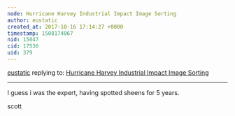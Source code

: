 ```yaml
---
node: Hurricane Harvey Industrial Impact Image Sorting
author: eustatic
created_at: 2017-10-16 17:14:27 +0000
timestamp: 1508174067
nid: 15047
cid: 17536
uid: 379
---
```




[eustatic](../profile/eustatic) replying to: [Hurricane Harvey Industrial Impact Image Sorting](../notes/gilbert/10-13-2017/hurricane-harvey-industrial-impact-image-sorting)

----
I guess i was the expert, having spotted sheens for 5 years. 

scott